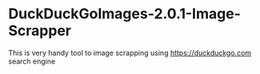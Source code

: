 # DuckDuckGoImages-2.0.1-Image-Scrapper
This is very handy tool to image scrapping using https://duckduckgo.com search engine
